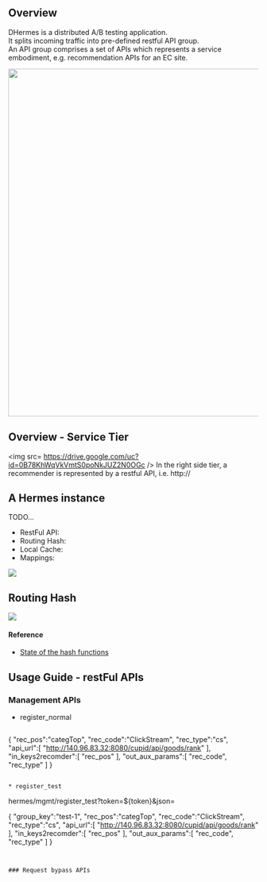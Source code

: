 ## Overview
DHermes is a distributed A/B testing application.  
It splits incoming traffic into pre-defined restful API group.  
An API group comprises a set of APIs which represents a service embodiment, e.g. recommendation APIs for an EC site.

<img src="https://drive.google.com/uc?id=0B78KhWqVkVmtNnZidTZLZkdPY2s" width=700/>

## Overview - Service Tier
<img src= https://drive.google.com/uc?id=0B78KhWqVkVmtS0poNkJUZ2N0OGc />
In the right side tier, a recommender is represented by a restful API, i.e. http://

## A Hermes instance
TODO...
* RestFul API:
* Routing Hash:
* Local Cache:
* Mappings:

![](https://drive.google.com/uc?id=0B78KhWqVkVmtbngtQUF3U0ltS3M)

## Routing Hash
![](https://drive.google.com/uc?id=0B78KhWqVkVmteWQ0YXJHdTliQ2M)

#### Reference
* [State of the hash functions](http://blog.reverberate.org/2012/01/state-of-hash-functions-2012.html)

## Usage Guide - restFul APIs
### Management APIs 
* register_normal  
  ```hermes/mgmt/register_normal?token=${token}&json=

{
	"rec_pos":"categTop",
    "rec_code":"ClickStream",
    "rec_type":"cs",
    "api_url":[
        "http://140.96.83.32:8080/cupid/api/goods/rank"
    ],
    "in_keys2recomder":[
        "rec_pos"
    ],
    "out_aux_params":[
        "rec_code",
        "rec_type"
    ]
}
```

* register_test  
  ```
hermes/mgmt/register_test?token=${token}&json=

{
  "group_key":"test-1",
  "rec_pos":"categTop",
  "rec_code":"ClickStream",
  "rec_type":"cs",
  "api_url":[
      "http://140.96.83.32:8080/cupid/api/goods/rank"
  ],
  "in_keys2recomder":[
      "rec_pos"
  ],
  "out_aux_params":[
      "rec_code",
      "rec_type"
  ]
}
```


### Request bypass APIs

